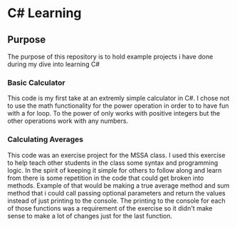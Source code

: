 # C# Learning
## Purpose
The purpose of this repository is to hold example projects i have done during my dive into learning C#

### Basic Calculator 
This code is my first take at an extremly simple calculator in C#. I chose not to use the math functionality for the power operation in order to to have fun with a for loop. To the power of only works with positive integers but the other operations work with any numbers. 

### Calculating Averages
This code was an exercise project for the MSSA class. I used this exercise to help teach other students in the class some syntax and programming logic. In the spirit of keeping it simple for others to follow along and learn from there is some repetition in the code that could get broken into methods. Example of that would be making a true average method and sum method that i could call passing optional parameters and return the values instead of just printing to the console. The printing to the console for each of those functions was a requirement of the exercise so it didn't make sense to make a lot of changes just for the last function. 
